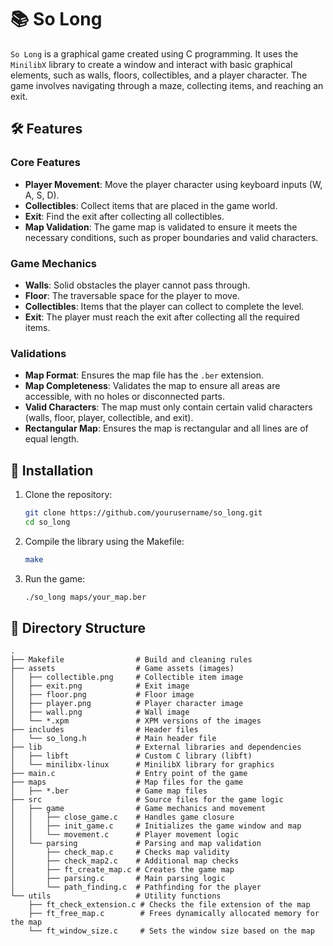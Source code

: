 # 📚 So Long  

`So Long` is a graphical game created using C programming. It uses the `MinilibX` library to create a window and interact with basic graphical elements, such as walls, floors, collectibles, and a player character. The game involves navigating through a maze, collecting items, and reaching an exit.  

## 🛠 Features  

### Core Features
- **Player Movement**: Move the player character using keyboard inputs (W, A, S, D).
- **Collectibles**: Collect items that are placed in the game world.
- **Exit**: Find the exit after collecting all collectibles.
- **Map Validation**: The game map is validated to ensure it meets the necessary conditions, such as proper boundaries and valid characters.
  
### Game Mechanics  
- **Walls**: Solid obstacles the player cannot pass through.
- **Floor**: The traversable space for the player to move.
- **Collectibles**: Items that the player can collect to complete the level.
- **Exit**: The player must reach the exit after collecting all the required items.

### Validations
- **Map Format**: Ensures the map file has the `.ber` extension.
- **Map Completeness**: Validates the map to ensure all areas are accessible, with no holes or disconnected parts.
- **Valid Characters**: The map must only contain certain valid characters (walls, floor, player, collectible, and exit).
- **Rectangular Map**: Ensures the map is rectangular and all lines are of equal length.

## 🚀 Installation  

1. Clone the repository:  
   ```bash
   git clone https://github.com/yourusername/so_long.git
   cd so_long
2. Compile the library using the Makefile:
    ```bash
    make
2. Run the game:
    ```bash
    ./so_long maps/your_map.ber

## 📂 Directory Structure

    .
    ├── Makefile                # Build and cleaning rules
    ├── assets                  # Game assets (images)
    │   ├── collectible.png     # Collectible item image
    │   ├── exit.png            # Exit image
    │   ├── floor.png           # Floor image
    │   ├── player.png          # Player character image
    │   ├── wall.png            # Wall image
    │   └── *.xpm               # XPM versions of the images
    ├── includes                # Header files
    │   └── so_long.h           # Main header file
    ├── lib                     # External libraries and dependencies
    │   ├── libft               # Custom C library (libft)
    │   └── minilibx-linux      # MinilibX library for graphics
    ├── main.c                  # Entry point of the game
    ├── maps                    # Map files for the game
    │   ├── *.ber               # Game map files
    ├── src                     # Source files for the game logic
    │   ├── game                # Game mechanics and movement
    │   │   ├── close_game.c    # Handles game closure
    │   │   ├── init_game.c     # Initializes the game window and map
    │   │   └── movement.c      # Player movement logic
    │   └── parsing             # Parsing and map validation
    │       ├── check_map.c     # Checks map validity
    │       ├── check_map2.c    # Additional map checks
    │       ├── ft_create_map.c # Creates the game map
    │       ├── parsing.c       # Main parsing logic
    │       └── path_finding.c  # Pathfinding for the player
    └── utils                   # Utility functions
        ├── ft_check_extension.c # Checks the file extension of the map
        ├── ft_free_map.c        # Frees dynamically allocated memory for the map
        └── ft_window_size.c     # Sets the window size based on the map
